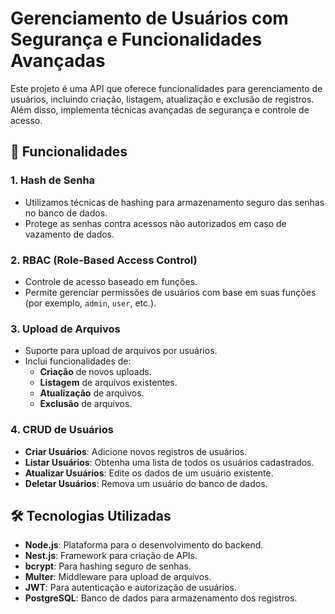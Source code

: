 # Gerenciamento de Usuários com Segurança e Funcionalidades Avançadas

Este projeto é uma API que oferece funcionalidades para gerenciamento de usuários, incluindo criação, listagem, atualização e exclusão de registros. Além disso, implementa técnicas avançadas de segurança e controle de acesso.

## 🚀 Funcionalidades

### **1. Hash de Senha**
- Utilizamos técnicas de hashing para armazenamento seguro das senhas no banco de dados.
- Protege as senhas contra acessos não autorizados em caso de vazamento de dados.

### **2. RBAC (Role-Based Access Control)**
- Controle de acesso baseado em funções.
- Permite gerenciar permissões de usuários com base em suas funções (por exemplo, `admin`, `user`, etc.).

### **3. Upload de Arquivos**
- Suporte para upload de arquivos por usuários.
- Inclui funcionalidades de:
  - **Criação** de novos uploads.
  - **Listagem** de arquivos existentes.
  - **Atualização** de arquivos.
  - **Exclusão** de arquivos.

### **4. CRUD de Usuários**
- **Criar Usuários**: Adicione novos registros de usuários.
- **Listar Usuários**: Obtenha uma lista de todos os usuários cadastrados.
- **Atualizar Usuários**: Edite os dados de um usuário existente.
- **Deletar Usuários**: Remova um usuário do banco de dados.

## 🛠️ Tecnologias Utilizadas
- **Node.js**: Plataforma para o desenvolvimento do backend.
- **Nest.js**: Framework para criação de APIs.
- **bcrypt**: Para hashing seguro de senhas.
- **Multer**: Middleware para upload de arquivos.
- **JWT**: Para autenticação e autorização de usuários.
- **PostgreSQL**: Banco de dados para armazenamento dos registros.

